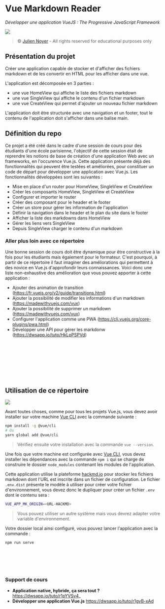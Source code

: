 # Vue Markdown Reader

*Développer une application VueJS : The Progressive JavaScript Framework*

![](https://i.imgur.com/apd0OYs.png)

> &copy; [Julien Noyer](https://www.linkedin.com/in/julien-n-21219b28/) - All rights reserved for educational purposes only

## Présentation du projet

Créer une application capable de stocker et d'afficher des fichiers markdown et de les convertir en HTML pour les afficher dans une vue.

L'application est décomposée en 3 parties :

- une vue HomeView qui affiche le liste des fichiers markdown
- une vue SingleView qui affiche le contenu d'un fichier markdown
- une vue CreateView qui permet d'ajouter un nouveau fichier markdown

L'application doit être structurée avec une navigation et un footer, tout le contenu de l'application doit s'afficher dans une balise main.

## Définition du repo

Ce projet a été créé dans le cadre d'une session de cours pour des étudiants d'une école parisienne, l'objectif de cette session était de reprendre les notions de base de création d'une application Web avec un frameworks, en l'occurence Vue.js. Cette application présente déjà des fonctionnalités qui peuvent être testées et améliorées, pour constituer un code de départ pour développer une application avec Vue.js. Les fonctionnalités développées sont les suivantes :

- Mise en place d'un router pour HomeView, SingleView et CreateView
- Créer les composants HomeView, SingleView et CreateView
- Configurer et importer le router
- Créer des composant pour le header et le footer
- Créer un store pour gérer les information de l'application
- Définir la navigation dans le header et le plan du site dans le footer
- Afficher la liste des markdowns dans HomeView
- Gérer les liens vers SingleView
- Depuis SingleView charger le contenu d'un markdown

### Aller plus loin avec ce répertoire

Une bonne session de cours doit être dynamique pour être constructive à la fois pour les étudiants mais également pour le formateur. C'est pourquoi, à partir de ce répertoire il faut imaginer des améliorations qui permettent à des novice en Vue.js d'approfondir leurs connaissances. Voici donc une liste non-exhaustive des amélioration que vous pouvez apporter à cette application : 

- Ajouter des animation de transition (https://fr.vuejs.org/v2/guide/transitions.html)
- Ajouter la possibilité de modifier les informations d'un markdown (https://madewithvuejs.com/vux)
- Ajouter la possibilité de supprimer un markdown (https://madewithvuejs.com/vux)
- Configurer l'application comme une PWA (https://cli.vuejs.org/core-plugins/pwa.html)
- Développer une API pour gérer les markdonw (https://dwsapp.io/tuto/HkLpPSPVd)

<br><br>
---
<br><br>

## Utilisation de ce répertoire

![](https://i.imgur.com/eAySYs0.png)

Avant toutes choses, comme pour tous les projets Vue.js, vous devez avoir installer sur votre machine [Vue CLI](https://cli.vuejs.org) avec la commande suivante : 

```bash
npm install -g @vue/cli
# Ou
yarn global add @vue/cli
```

> Vérifiez ensuite votre installation avec la commande `vue --version`.

Une fois que votre machine est configurée avec [Vue CLI](https://cli.vuejs.org), vous devez installer les dépendances avec la commande `npm i` qui se charge de construire le dossier `node_modules` contenant les modules de l'application.

Cette application utilise la plateforme [hackmd.io](https://hackmd.io) pour stocker les fichiers markdown dont l'URL est inscrite dans un fichier de configuration. Le fichier `.env.dist` présente le modèle à utiliser pour créer votre fichier d'environnement, vous devez donc le dupliquer pour créer un fichier `.env` dont le contenu sera : 

```bash
VUE_APP_MK_ORIGIN=<URL-HACKMD>
```

> Vous pouvez utiliser un autre système mais vous devrez adapter votre variable d'environnement.

Votre dossier local ainsi configuré, vous pouvez lancer l'application avec la commande :

```bash
npm run serve
```

<br><br>
---

### Support de cours 

- **Application native, hybride, ça sera tout ?** https://dwsapp.io/tuto/r1pYVSv4_
- **Développer une application Vue.js** https://dwsapp.io/tuto/r1gvB-xAd
